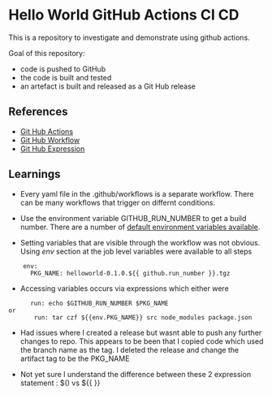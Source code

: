 # Hello World GitHub Actions CI CD 

This is a repository to investigate and demonstrate using github actions.

Goal of this repository:
- code is pushed to GitHub
- the code is built and tested
- an artefact is built and released as a Git Hub release

## References

- [Git Hub Actions](https://docs.github.com/en/actions)
- [Git Hub Workflow](https://docs.github.com/en/actions/reference/workflow-syntax-for-github-actions)
- [Git Hub Expression](https://docs.github.com/en/actions/reference/context-and-expression-syntax-for-github-actions)

## Learnings

- Every yaml file in the .github/workflows is a separate workflow.  There can be many workflows that trigger on differnt conditions.

- Use the environment variable GITHUB_RUN_NUMBER to get a build number. There are a number of [default environment variables available](https://docs.github.com/en/actions/configuring-and-managing-workflows/using-environment-variables#default-environment-variables).

- Setting variables that are visible through the workflow was not obvious.  Using *env* section at the job level variables were available to all steps 
```
    env: 
      PKG_NAME: helloworld-0.1.0.${{ github.run_number }}.tgz
```
- Accessing variables occurs via expressions which either were
 ```
       run: echo $GITHUB_RUN_NUMBER $PKG_NAME
or
        run: tar czf ${{env.PKG_NAME}} src node_modules package.json
```
- Had issues where I created a release but wasnt able to push any further changes to repo.  This appears to be been that I copied code which used the branch name as the tag.  I deleted the release and change the artifact tag to be the PKG_NAME

- Not yet sure I understand the difference between these 2 expression statement : $() vs ${{ }}